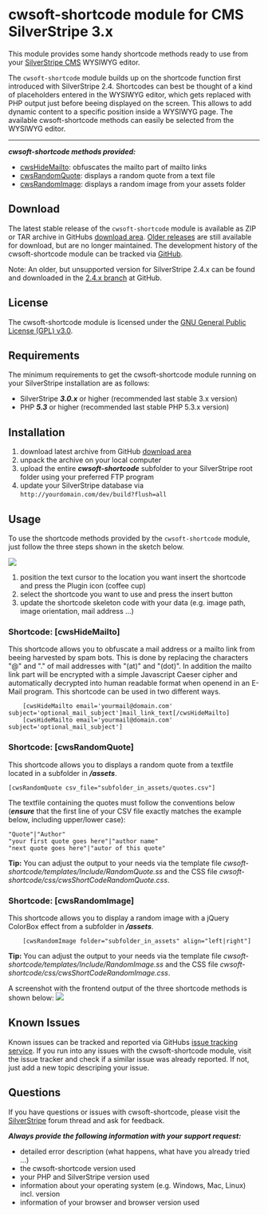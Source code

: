 # cwsoft-shortcode module for CMS SilverStripe 3.x
This module provides some handy shortcode methods ready to use from your [SilverStripe CMS](http://silverstripe.org) WYSIWYG editor.

The `cwsoft-shortcode` module builds up on the shortcode function first introduced with SilverStripe 2.4. Shortcodes can best be thought of a kind of placeholders entered in the WYSIWYG editor, which gets replaced with PHP output just before beeing displayed on the screen. This allows to add dynamic content to a specific position inside a WYSIWYG page. The available cwsoft-shortcode methods can easily be selected from the WYSIWYG editor.

----------------------------------------
***cwsoft-shortcode methods provided:***

- [cwsHideMailto](https://github.com/cwsoft/silverstripe-cwsoft-shortcode#shortcode-cwshidemailto): obfuscates the mailto part of mailto links
- [cwsRandomQuote](https://github.com/cwsoft/silverstripe-cwsoft-shortcode#shortcode-cwsrandomquote): displays a random quote from a text file
- [cwsRandomImage](https://github.com/cwsoft/silverstripe-cwsoft-shortcode#shortcode-cwsrandomimage): displays a random image from your assets folder

## Download
The latest stable release of the `cwsoft-shortcode` module is available as ZIP or TAR archive in GitHubs [download area](https://github.com/cwsoft/silverstripe-cwsoft-shortcode/downloads). [Older releases](https://github.com/cwsoft/silverstripe-cwsoft-shortcode/tags) are still available for download, but are no longer maintained. The development history of the cwsoft-shortcode module can be tracked via [GitHub](https://github.com/cwsoft/silverstripe-cwsoft-shortcode/commits/master).

Note: An older, but unsupported version for SilverStripe 2.4.x can be found and downloaded in the [2.4.x branch](https://github.com/cwsoft/silverstripe-cwsoft-shortcode/tree/2.4.x) at GitHub.

## License
The cwsoft-shortcode module is licensed under the [GNU General Public License (GPL) v3.0](http://www.gnu.org/licenses/gpl-3.0.html).

## Requirements
The minimum requirements to get the cwsoft-shortcode module running on your SilverStripe installation are as follows:

- SilverStripe ***3.0.x*** or higher (recommended last stable 3.x version)
- PHP ***5.3*** or higher (recommended last stable PHP 5.3.x version)

## Installation
1. download latest archive from GitHub [download area](https://github.com/cwsoft/silverstripe-cwsoft-shortcode/downloads)
2. unpack the archive on your local computer
3. upload the entire ***cwsoft-shortcode*** subfolder to your SilverStripe root folder using your preferred FTP program
4. update your SilverStripe database via `http://yourdomain.com/dev/build?flush=all`

## Usage
To use the shortcode methods provided by the `cwsoft-shortcode` module, just follow the three steps shown in the sketch below.

![](https://github.com/cwsoft/silverstripe-cwsoft-shortcode/raw/master/.screenshots/cwsoft-shortcode-backend.png) 

1. position the text cursor to the location you want insert the shortcode and press the Plugin icon (coffee cup)
2. select the shortcode you want to use and press the insert button
3. update the shortcode skeleton code with your data (e.g. image path, image orientation, mail address ...)

### Shortcode: [cwsHideMailto]
This shortcode allows you to obfuscate a mail address or a mailto link from beeing harvested by spam bots. This is done by replacing the characters "@" and "." of mail addresses with "(at)" and "(dot)". In addition the mailto link part will be encrypted with a simple Javascript Caeser cipher and automatically decrypted into human readable format when openend in an E-Mail program. This shortcode can be used in two different ways.

        [cwsHideMailto email='yourmail@domain.com' subject='optional_mail_subject']mail_link_text[/cwsHideMailto]
        [cwsHideMailto email='yourmail@domain.com' subject='optional_mail_subject']

### Shortcode: [cwsRandomQuote]
This shortcode allows you to displays a random quote from a textfile located in a subfolder in ***/assets***.

	[cwsRandomQuote csv_file="subfolder_in_assets/quotes.csv"]

The textfile containing the quotes must follow the conventions below (***ensure*** that the first line of your CSV file exactly matches the example below, including upper/lower case):

	"Quote"|"Author"
	"your first quote goes here"|"author name"
	"next quote goes here"|"autor of this quote"
	
**Tip:** You can adjust the output to your needs via the template file *cwsoft-shortcode/templates/Include/RandomQuote.ss* and the CSS file *cwsoft-shortcode/css/cwsShortCodeRandomQuote.css*.

### Shortcode: [cwsRandomImage]
This shortcode allows you to display a random image with a jQuery ColorBox effect from a subfolder in ***/assets***.

        [cwsRandomImage folder="subfolder_in_assets" align="left|right"]

**Tip:** You can adjust the output to your needs via the template file *cwsoft-shortcode/templates/Include/RandomImage.ss* and the CSS file *cwsoft-shortcode/css/cwsShortCodeRandomImage.css*.

A screenshot with the frontend output of the three shortcode methods is shown below:
![](https://github.com/cwsoft/silverstripe-cwsoft-shortcode/raw/master/.screenshots/cwsoft-shortcode-frontend.png) 

## Known Issues
Known issues can be tracked and reported via GitHubs [issue tracking service](https://github.com/cwsoft/silverstripe-cwsoft-shortcode/issues). If you run into any issues with the cwsoft-shortcode module, visit the issue tracker and check if a similar issue was already reported. If not, just add a new topic descriping your issue.

## Questions
If you have questions or issues with cwsoft-shortcode, please visit the [SilverStripe](http://www.silverstripe.org/all-other-modules/show/20737) forum thread and ask for feedback.

***Always provide the following information with your support request:***

 - detailed error description (what happens, what have you already tried ...)
 - the cwsoft-shortcode version used
 - your PHP and SilverStripe version used
 - information about your operating system (e.g. Windows, Mac, Linux) incl. version
 - information of your browser and browser version used
